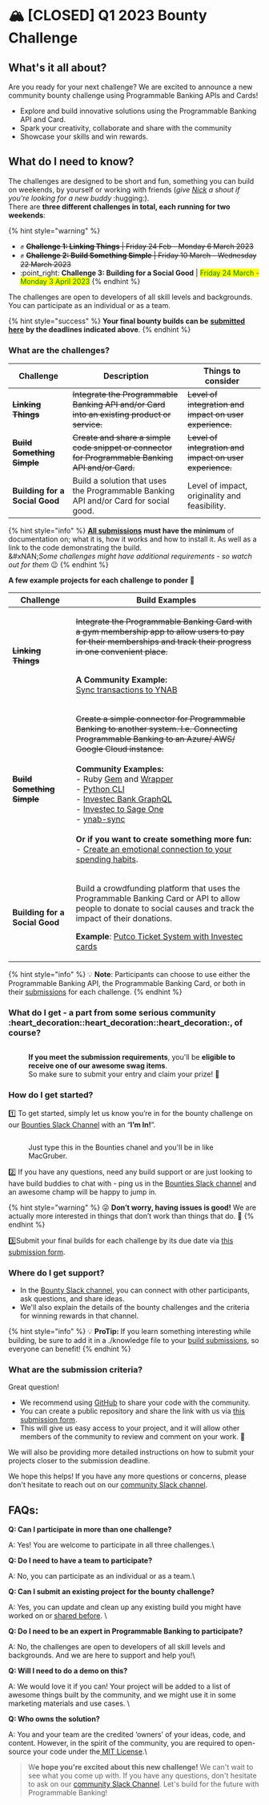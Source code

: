 # 🏔️ \[CLOSED] Q1 2023 Bounty Challenge

## What's it all about?

Are you ready for your next challenge? We are excited to announce a new community bounty challenge using Programmable Banking APIs and Cards!

* Explore and build innovative solutions using the Programmable Banking API and Card.
* Spark your creativity, collaborate and share with the community
* Showcase your skills and win rewards.

## What do I need to know?

The challenges are designed to be short and fun, something you can build on weekends, by yourself or working with friends (_give_ [_Nick_](https://offerzen-community.slack.com/archives/D01R7N2T67J) _a shout if you're looking for a new buddy_ :hugging:).\
There are **three different challenges in total, each running for two weekends**:

{% hint style="warning" %}
* ✊ ~~**Challenge 1: Linking Things** | Friday 24 Feb - Monday 6 March 2023~~
* ✊ ~~**Challenge 2: Build Something Simple** | Friday 10 March - Wednesday 22 March 2023~~
* :point\_right: **Challenge 3: Building for a Social Good** | <mark style="color:green;">Friday 24 March - Monday 3 April 2023</mark>
{% endhint %}

The challenges are open to developers of all skill levels and backgrounds. You can participate as an individual or as a team.

{% hint style="success" %}
**Your final bounty builds can be** [**submitted here**](https://8malmkzgvs8.typeform.com/to/GJOLgj9c) **by the deadlines indicated above**.
{% endhint %}

### What are the challenges?

| Challenge                      | Description                                                                                       | Things to consider                                      |
| ------------------------------ | ------------------------------------------------------------------------------------------------- | ------------------------------------------------------- |
| ~~**Linking Things**~~         | ~~Integrate the Programmable Banking API and/or Card into an existing product or service.~~       | ~~Level of integration and impact on user experience.~~ |
| ~~**Build Something Simple**~~ | ~~Create and share a simple code snippet or connector for Programmable Banking API and/or Card.~~ | ~~Level of integration and impact on user experience.~~ |
| **Building for a Social Good** | Build a solution that uses the Programmable Banking API and/or Card for social good.              | Level of impact, originality and feasibility.           |

{% hint style="info" %}
[**All submissions**](https://8malmkzgvs8.typeform.com/to/GJOLgj9c) **must have the minimum** of documentation on; what it is, how it works and how to install it. As well as a link to the code demonstrating the build.\
&#xNAN;_&#x53;ome challenges might have additional requirements - so watch out for them_ :wink:
{% endhint %}

**A few example projects for each challenge to ponder** :thinking:

| Challenge                      | Build Examples                                                                                                                                                                                                                                                                                                                                                                                                                                                                                                                                                                                                                                                                                                                                                                                                                                                                        |
| ------------------------------ | ------------------------------------------------------------------------------------------------------------------------------------------------------------------------------------------------------------------------------------------------------------------------------------------------------------------------------------------------------------------------------------------------------------------------------------------------------------------------------------------------------------------------------------------------------------------------------------------------------------------------------------------------------------------------------------------------------------------------------------------------------------------------------------------------------------------------------------------------------------------------------------- |
| ~~**Linking Things**~~         | <p><del>Integrate the Programmable Banking Card with a gym membership app to allow users to pay for their memberships and track their progress in one convenient place.</del></p><p><br><strong>A Community Example:</strong><br><a href="https://github.com/ferdis/ynab-sync">Sync transactions to YNAB</a></p>                                                                                                                                                                                                                                                                                                                                                                                                                                                                                                                                                                      |
| ~~**Build Something Simple**~~ | <p><del>Create a simple connector for Programmable Banking to another system. I.e. Connecting Programmable Banking to an Azure/ AWS/ Google Cloud instance.</del><br><br><strong>Community Examples:</strong><br>- Ruby <a href="https://rubygems.org/gems/investec_open_api">Gem</a> and <a href="https://github.com/Offerzen/investec_open_api">Wrapper</a><br>- <a href="https://github.com/banchee/investecli">Python CLI</a><br>- <a href="https://github.com/naartjie/investec.graphql">Investec Bank GraphQL</a><br>- <a href="https://github.com/imraanparker/investec-to-sage-one">Investec to Sage One</a><br>- <a href="https://github.com/ferdis/ynab-sync">ynab-sync</a><br><br><strong>Or if you want to create something more fun:</strong><br>- <a href="https://www.youtube.com/watch?v=KEVJDwFvO_s">Create an emotional connection to your spending habits</a>.</p> |
| **Building for a Social Good** | <p>Build a crowdfunding platform that uses the Programmable Banking Card or API to allow people to donate to social causes and track the impact of their donations.</p><p><strong>Example</strong>: <a href="https://github.com/nogumbi/PutcoTicketSystemApp">Putco Ticket System with Investec cards</a></p>                                                                                                                                                                                                                                                                                                                                                                                                                                                                                                                                                                         |

{% hint style="info" %}
💡 **Note**: Participants can choose to use either the Programmable Banking API, the Programmable Banking Card, or both in their [submissions](https://8malmkzgvs8.typeform.com/to/GJOLgj9c) for each challenge.
{% endhint %}

### What do I get - a part from some serious community :heart\_decoration::heart\_decoration::heart\_decoration:, of course?

<figure><img src="../../.gitbook/assets/swag pics.png" alt=""><figcaption><p><strong>If you meet the submission requirements</strong>, you'll be <strong>eligible to receive one of our awesome swag items</strong>.<br>So make sure to submit your entry and claim your prize! 🤩</p></figcaption></figure>

### How do I get started?

1️⃣ To get started, simply let us know you’re in for the bounty challenge on our [Bounties Slack Channel](https://offerzen-community.slack.com/archives/C048GPNT49W) with an “**I’m In!**”.

<figure><img src="../../.gitbook/assets/im_in.gif" alt=""><figcaption><p>Just type this in the Bounties chanel and you'll be in like MacGruber.</p></figcaption></figure>

2️⃣ If you have any questions, need any build support or are just looking to have build buddies to chat with - ping us in the [Bounties Slack channel](https://offerzen-community.slack.com/archives/C048GPNT49W) and an awesome champ will be happy to jump in.

{% hint style="warning" %}
😜 **Don’t worry, having issues is good!** We are actually more interested in things that don’t work than things that do. 🤫
{% endhint %}

3️⃣Submit your final builds for each challenge by its due date via [this submission form](https://8malmkzgvs8.typeform.com/to/GJOLgj9c).

### Where do I get support?

* In the [Bounty Slack channel](https://offerzen-community.slack.com/archives/C048GPNT49W), you can connect with other participants, ask questions, and share ideas.
* We'll also explain the details of the bounty challenges and the criteria for winning rewards in that channel.

{% hint style="info" %}
💡 **ProTip:** If you learn something interesting while building, be sure to add it in a ./knowledge file to your [build submissions](https://8malmkzgvs8.typeform.com/to/GJOLgj9c), so everyone can benefit!
{% endhint %}

### What are the submission criteria?

Great question!

* We recommend using [GitHub](https://github.com/) to share your code with the community.
* You can create a public repository and share the link with us via [this submission form](https://8malmkzgvs8.typeform.com/to/GJOLgj9c).
* This will give us easy access to your project, and it will allow other members of the community to review and comment on your work. 🥳

We will also be providing more detailed instructions on how to submit your projects closer to the submission deadline.

We hope this helps! If you have any more questions or concerns, please don't hesitate to reach out on our [community Slack channel](https://offerzen-community.slack.com/archives/C048GPNT49W).

## FAQs:

**Q: Can I participate in more than one challenge?**

A: Yes! You are welcome to participate in all three challenges.\\

**Q: Do I need to have a team to participate?**

A: No, you can participate as an individual or as a team.\\

**Q: Can I submit an existing project for the bounty challenge?**

A: Yes, you can update and clean up any existing build you might have worked on or [shared before](https://gitlab.com/offerzen-community/investec-programmable-banking/command-center#open-source-projects). \\

**Q: Do I need to be an expert in Programmable Banking to participate?**

A: No, the challenges are open to developers of all skill levels and backgrounds. And we are here to support and help you!\\

**Q: Will I need to do a demo on this?**

A: We would love it if you can! Your project will be added to a list of awesome things built by the community, and we might use it in some marketing materials and use cases. \\

**Q: Who owns the solution?**

A: You and your team are the credited ‘owners’ of your ideas, code, and content. However, in the spirit of the community, you are required to open-source your code under the[ MIT License](https://opensource.org/licenses/MIT).\\

> W**e hope you're excited about this new challenge!** We can't wait to see what you come up with. If you have any questions, don't hesitate to ask on our [community Slack Channel](https://offerzen-community.slack.com/archives/C048GPNT49W). Let's build for the future with Programmable Banking!
